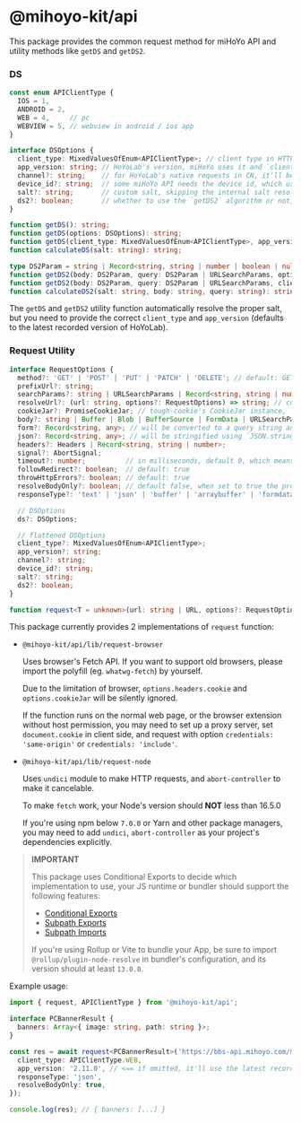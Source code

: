 @mihoyo-kit/api
===============
This package provides the common request method for miHoYo API and utility methods like `getDS` and `getDS2`.

### DS
``` ts
const enum APIClientType {
  IOS = 1,
  ANDROID = 2,
  WEB = 4,     // pc
  WEBVIEW = 5, // webview in android / ios app
}

interface DSOptions {
  client_type: MixedValuesOfEnum<APIClientType>; // client type in HTTP request header
  app_version: string; // HoYoLab's version, miHoYo uses it and `client_type` to decide the actual salt
  channel?: string;    // for HoYoLab's native requests in CN, it'll be `miyousheluodi`
  device_id?: string;  // some miHoYo API needs the device id, which usually in UUID format or a hexed md5 result
  salt?: string;       // custom salt, skipping the internal salt resolve procedure
  ds2?: boolean;       // whether to use the `getDS2` algorithm or not, default false
}

function getDS(): string;
function getDS(options: DSOptions): string;
function getDS(client_type: MixedValuesOfEnum<APIClientType>, app_version?: string): string;
function calculateDS(salt: string): string;

type DS2Param = string | Record<string, string | number | boolean | null | undefined>;
function getDS2(body: DS2Param, query: DS2Param | URLSearchParams, options?: DSOptions): string;
function getDS2(body: DS2Param, query: DS2Param | URLSearchParams, client_type: MixedValuesOfEnum<APIClientType>, app_version?: string): string;
function calculateDS2(salt: string, body: string, query: string): string;
```

The `getDS` and `getDS2` utility function automatically resolve the proper salt, but you need to provide the correct `client_type` and `app_version` (defaults to the latest recorded version of HoYoLab).


### Request Utility
``` ts
interface RequestOptions {
  method?: 'GET' | 'POST' | 'PUT' | 'PATCH' | 'DELETE'; // default: GET
  prefixUrl?: string;
  searchParams?: string | URLSearchParams | Record<string, string | number | boolean | null | undefined>; // Query string that will be added to the request URL, this will override the query string in url
  resolveUrl?: (url: string, options?: RequestOptions) => string; // custom url translator, runs after getDS/getDS2 and before actual HTTP request
  cookieJar?: PromiseCookieJar; // tough-cookie's CookieJar instance, `options.headers.cookie` will be overridden if provided
  body?: string | Buffer | Blob | BufferSource | FormData | URLSearchParams | ReadableStream<Uint8Array>; // raw HTTP request body
  form?: Record<string, any>; // will be converted to a query string and set `Content-Type` to `application/x-www-form-urlencoded`
  json?: Record<string, any>; // will be stringified using `JSON.stringify` and set `Content-Type` to `application/json`
  headers?: Headers | Record<string, string | number>;
  signal?: AbortSignal;
  timeout?: number;          // in milliseconds, default 0, which means no timeout
  followRedirect?: boolean;  // default: true
  throwHttpErrors?: boolean; // default: true
  resolveBodyOnly?: boolean; // default false, when set to true the promise will return the Response body instead of the Response object
  responseType?: 'text' | 'json' | 'buffer' | 'arraybuffer' | 'formdata'; // no default, which will leave the response body unread

  // DSOptions
  ds?: DSOptions;

  // flattened DSOptions
  client_type?: MixedValuesOfEnum<APIClientType>;
  app_version?: string;
  channel?: string;
  device_id?: string;
  salt?: string;
  ds2?: boolean;
}

function request<T = unknown>(url: string | URL, options?: RequestOptions): Promise<Response | T>;
```

This package currently provides 2 implementations of `request` function:
* `@mihoyo-kit/api/lib/request-browser`

  Uses browser's Fetch API. If you want to support old browsers, please import the polyfill (eg. `whatwg-fetch`) by yourself.

  Due to the limitation of browser, `options.headers.cookie` and `options.cookieJar` will be silently ignored.

  If the function runs on the normal web page, or the browser extension without host permission,
  you may need to set up a proxy server, set `document.cookie` in client side,
  and request with option `credentials: 'same-origin'` or `credentials: 'include'`.

* `@mihoyo-kit/api/lib/request-node`

  Uses `undici` module to make HTTP requests, and `abort-controller` to make it cancelable.

  To make `fetch` work, your Node's version should **NOT** less than 16.5.0

  If you're using npm below `7.0.0` or Yarn and other package managers, you may need to add `undici`, `abort-controller` as your project's dependencies explicitly.


> **IMPORTANT**
>
> This package uses Conditional Exports to decide which implementation to use, your JS runtime or bundler should support the following features:
> * [Conditional Exports](https://nodejs.org/api/packages.html#packages_conditional_exports)
> * [Subpath Exports](https://nodejs.org/api/packages.html#packages_subpath_exports)
> * [Subpath Imports](https://nodejs.org/api/packages.html#packages_subpath_imports)
>
> If you're using Rollup or Vite to bundle your App, be sure to import `@rollup/plugin-node-resolve` in bundler's configuration,
> and its version should at least `13.0.0`.

Example usage:
``` ts
import { request, APIClientType } from '@mihoyo-kit/api';

interface PCBannerResult {
  banners: Array<{ image: string, path: string }>;
}

const res = await request<PCBannerResult>('https://bbs-api.mihoyo.com/misc/wapi/getPCBanner?gids=2', {
  client_type: APIClientType.WEB,
  app_version: '2.11.0', // <== if omitted, it'll use the latest recorded version
  responseType: 'json',
  resolveBodyOnly: true,
});

console.log(res); // { banners: [...] }
```


